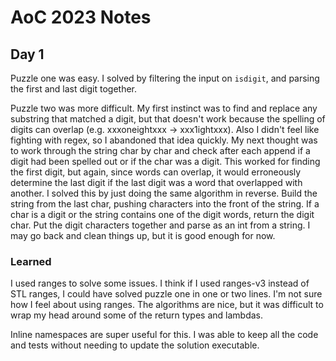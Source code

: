 # AoC 2023 Notes

## Day 1

Puzzle one was easy. I solved by filtering the input on `isdigit`, and parsing the first and last digit together.

Puzzle two was more difficult. My first instinct was to find and replace any substring that matched a digit, but that
doesn't work because the spelling of digits can overlap (e.g. xxxoneightxxx -> xxx1ightxxx). Also I didn't feel like fighting with regex, so
I abandoned that idea quickly. My next thought was to work through the string char by char and check after each append if a digit had
been spelled out or if the char was a digit. This worked for finding the first digit, but again, since words can overlap, it would erroneously
determine the last digit if the last digit was a word that overlapped with another. I solved this by just doing the same algorithm in reverse.
Build the string from the last char, pushing characters into the front of the string. If a char is a digit or the string contains one
of the digit words, return the digit char. Put the digit characters together and parse as an int from a string. I may go back and clean things up,
but it is good enough for now.

### Learned

I used ranges to solve some issues. I think if I used ranges-v3 instead of STL ranges, I could have solved puzzle one in one or two lines. I'm
not sure how I feel about using ranges. The algorithms are nice, but it was difficult to wrap my head around some of the return types and lambdas.

Inline namespaces are super useful for this. I was able to keep all the code and tests without needing to update the solution executable.
